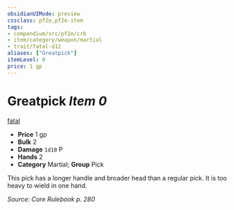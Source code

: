 ```yaml
---
obsidianUIMode: preview
cssclass: pf2e,pf2e-item
tags:
- compendium/src/pf2e/crb
- item/category/weapon/martial
- trait/fatal-d12
aliases: ["Greatpick"]
itemLevel: 0
price: 1 gp
---
```

# Greatpick *Item 0*  
[fatal <d12>](../../../rules/traits/fatal.md)  

- **Price** 1 gp
- **Bulk** 2
- **Damage** `1d10` P
- **Hands** 2
- **Category** Martial; **Group** Pick 

This pick has a longer handle and broader head than a regular pick. It is too heavy to wield in one hand.

*Source: Core Rulebook p. 280*